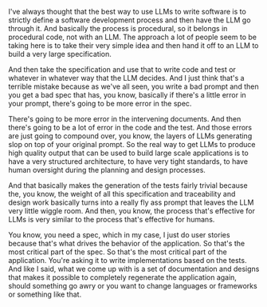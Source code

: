 I've always thought that the best way to use LLMs to write software is to strictly define a software development process and then have the LLM go through it. And basically the process is procedural, so it belongs in procedural code, not with an LLM. The approach a lot of people seem to be taking here is to take their very simple idea and then hand it off to an LLM to build a very large specification.

And then take the specification and use that to write code and test or whatever in whatever way that the LLM decides. And I just think that's a terrible mistake because as we've all seen, you write a bad prompt and then you get a bad spec that has, you know, basically if there's a little error in your prompt, there's going to be more error in the spec.

There's going to be more error in the intervening documents. And then there's going to be a lot of error in the code and the test. And those errors are just going to compound over, you know, the layers of LLMs generating slop on top of your original prompt. So the real way to get LLMs to produce high quality output that can be used to build large scale applications is to have a very structured architecture, to have very tight standards, to have human oversight during the planning and design processes.

And that basically makes the generation of the tests fairly trivial because the, you know, the weight of all this specification and traceability and design work basically turns into a really fly ass prompt that leaves the LLM very little wiggle room. And then, you know, the process that's effective for LLMs is very similar to the process that's effective for humans.

You know, you need a spec, which in my case, I just do user stories because that's what drives the behavior of the application. So that's the most critical part of the spec. So that's the most critical part of the application. You're asking it to write implementations based on the tests. And like I said, what we come up with is a set of documentation and designs that makes it possible to completely regenerate the application again, should something go awry or you want to change languages or frameworks or something like that.